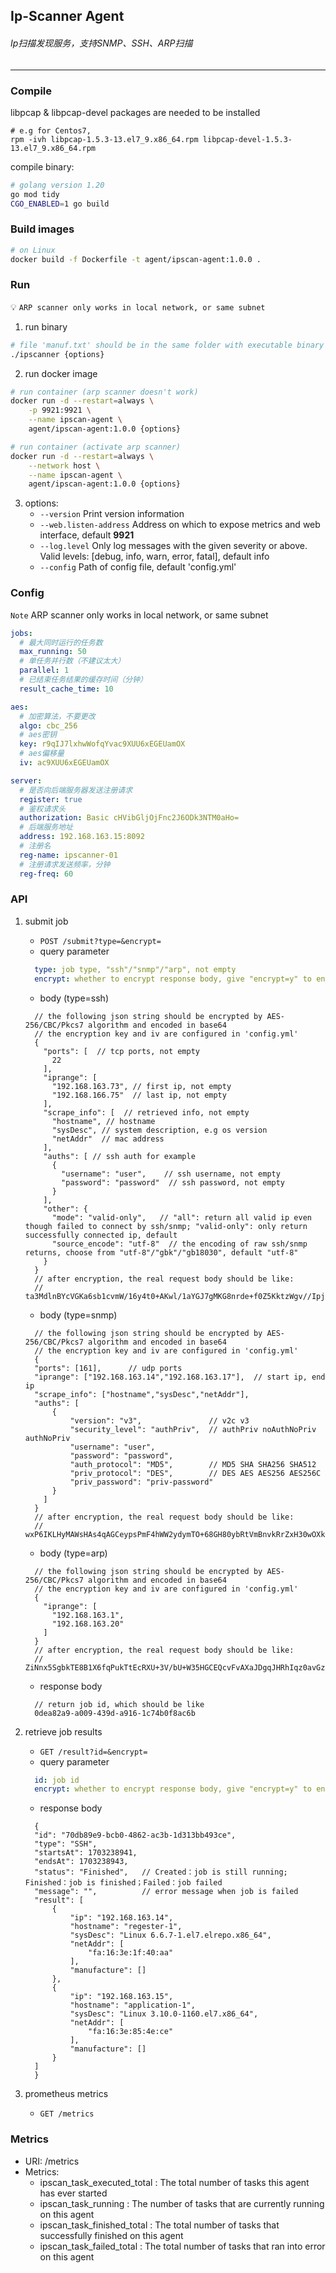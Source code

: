 ## **Ip-Scanner Agent**

###### Ip扫描发现服务，支持SNMP、SSH、ARP扫描

---

### **Compile**
libpcap & libpcap-devel packages are needed to be installed
```shell
# e.g for Centos7, 
rpm -ivh libpcap-1.5.3-13.el7_9.x86_64.rpm libpcap-devel-1.5.3-13.el7_9.x86_64.rpm
```
compile binary:
```bash
# golang version 1.20
go mod tidy
CGO_ENABLED=1 go build
```

### **Build images**
```bash
# on Linux
docker build -f Dockerfile -t agent/ipscan-agent:1.0.0 .
```

### **Run**
:bulb: `ARP scanner only works in local network, or same subnet`

1. run binary
```bash
# file 'manuf.txt' should be in the same folder with executable binary
./ipscanner {options}
```
2. run docker image
```bash
# run container (arp scanner doesn't work)
docker run -d --restart=always \
    -p 9921:9921 \
    --name ipscan-agent \
    agent/ipscan-agent:1.0.0 {options}

# run container (activate arp scanner)
docker run -d --restart=always \
    --network host \
    --name ipscan-agent \
    agent/ipscan-agent:1.0.0 {options}
```

3. options:
    - `--version` Print version information
    - `--web.listen-address` Address on which to expose metrics and web interface, default **9921**
    - `--log.level` Only log messages with the given severity or above. Valid levels: [debug, info, warn, error, fatal], default info
    - `--config` Path of config file, default 'config.yml'

### **Config**
`Note` ARP scanner only works in local network, or same subnet

```yaml
jobs:
  # 最大同时运行的任务数
  max_running: 50
  # 单任务并行数（不建议太大）
  parallel: 1
  # 已结束任务结果的缓存时间（分钟）
  result_cache_time: 10

aes:
  # 加密算法，不要更改
  algo: cbc_256
  # aes密钥
  key: r9qIJ7lxhwWofqYvac9XUU6xEGEUamOX
  # aes偏移量
  iv: ac9XUU6xEGEUamOX

server:
  # 是否向后端服务器发送注册请求
  register: true
  # 鉴权请求头
  authorization: Basic cHVibGljOjFnc2J6ODk3NTM0aHo=
  # 后端服务地址
  address: 192.168.163.15:8092
  # 注册名
  reg-name: ipscanner-01
  # 注册请求发送频率，分钟
  reg-freq: 60
```

### **API**
1. submit job
   - `POST /submit?type=&encrypt=`
   - query parameter
    ```yaml
      type: job type, "ssh"/"snmp"/"arp", not empty
      encrypt: whether to encrypt response body, give "encrypt=y" to enable encryption
    ```
   - body (type=ssh)
    ```json5
      // the following json string should be encrypted by AES-256/CBC/Pkcs7 algorithm and encoded in base64
      // the encryption key and iv are configured in 'config.yml'
      {
        "ports": [  // tcp ports, not empty
          22
        ],
        "iprange": [
          "192.168.163.73", // first ip, not empty
          "192.168.166.75"  // last ip, not empty
        ],
        "scrape_info": [  // retrieved info, not empty
          "hostname", // hostname
          "sysDesc", // system description, e.g os version
          "netAddr"  // mac address
        ],
        "auths": [ // ssh auth for example
          {
            "username": "user",    // ssh username, not empty
            "password": "password"  // ssh password, not empty
          }
        ],
        "other": {
          "mode": "valid-only",   // "all": return all valid ip even though failed to connect by ssh/snmp; "valid-only": only return successfully connected ip, default
          "source_encode": "utf-8"  // the encoding of raw ssh/snmp returns, choose from "utf-8"/"gbk"/"gb18030", default "utf-8"
        }
      }
      // after encryption, the real request body should be like:
      // ta3MdlnBYcVGKa6sb1cvmW/16y4t0+AKwl/1aYGJ7gMKG8nrde+f0Z5KktzWgv//IpjnSZlY0N0yNF3GtkBt8lms7AKt5ipgrtCpqlPHx/i0HBUBCqHPAP+4vpQA6zxFggaMttMWoKXEx5YGp2+XRqDbxsPlcUhbFRivC6xCBHQs9t1XcCtD/2cRsOq11REMbyzaglWramDn7URhWySJ8SqIwzMdO862YN17HOYlPWc=
    ```
   - body (type=snmp)
    ```json5
      // the following json string should be encrypted by AES-256/CBC/Pkcs7 algorithm and encoded in base64
      // the encryption key and iv are configured in 'config.yml'
      {
      "ports": [161],      // udp ports
      "iprange": ["192.168.163.14","192.168.163.17"],  // start ip, end ip
      "scrape_info": ["hostname","sysDesc","netAddr"],
      "auths": [
          {
              "version": "v3",               // v2c v3
              "security_level": "authPriv",  // authPriv noAuthNoPriv authNoPriv
              "username": "user",
              "password": "password",
              "auth_protocol": "MD5",        // MD5 SHA SHA256 SHA512
              "priv_protocol": "DES",        // DES AES AES256 AES256C
              "priv_password": "priv-password"
          }
        ]
      }
      // after encryption, the real request body should be like:
      // wxP6IKLHyMAWsHAs4qAGCeypsPmF4hWW2ydymTO+68GH80ybRtVmBnvkRrZxH30wOXkv+rf4S5pDuJnxZv03081BVPaGNiuUnz5Ans4IemyImGG9fJJa6e3U4+oTRSJPcUZOUVb3piI/OCUA3aft8UH9IcRHrWCoTV5LQt9V+QIEL7swFGjyynj0ltQ5z7ZEloy7KoWf+LGjXfRHaIuGZJZONC7fdp0ETdnZkUZq5d5tLu8goNWMjnxePvBGEk+YlubKdOwHLbiD7KZaFXlYkn/Fi5moG5z7pzu5XxnDGyBuIagAIx4hiwnl59okxGdz3I6nE+hvl6YkYcssGLFe5AIKv7O5eA6vVdtYzVV0kKwzSFLgDLxetwJFkb++87Sb
    ```
   - body (type=arp)
    ```json5
      // the following json string should be encrypted by AES-256/CBC/Pkcs7 algorithm and encoded in base64
      // the encryption key and iv are configured in 'config.yml'
      {
        "iprange": [
          "192.168.163.1",
          "192.168.163.20"
        ]
      }
      // after encryption, the real request body should be like:
      // ZiNnx5SgbkTE8B1X6fqPukTtEcRXU+3V/bU+W35HGCEQcvFvAXaJDgqJHRhIqz0avGzje6TxgFD0IuBna1OgCkdgnaBBOUZktPL//DWkm17Vok0Sq/XteUq2ySQ6sJh8
    ```
   - response body
    ```text
      // return job id, which should be like
      0dea82a9-a009-439d-a916-1c74b0f8ac6b
    ```

2. retrieve job results
   - `GET /result?id=&encrypt=`
   - query parameter
    ```yaml
      id: job id
      encrypt: whether to encrypt response body, give "encrypt=y" to enable encryption
    ```
   - response body
    ```json5
      {
      "id": "70db89e9-bcb0-4862-ac3b-1d313bb493ce",
      "type": "SSH",
      "startsAt": 1703238941,
      "endsAt": 1703238943,
      "status": "Finished",   // Created：job is still running; Finished：job is finished；Failed：job failed
      "message": "",          // error message when job is failed
      "result": [
          {
              "ip": "192.168.163.14",
              "hostname": "regester-1",
              "sysDesc": "Linux 6.6.7-1.el7.elrepo.x86_64",
              "netAddr": [
                  "fa:16:3e:1f:40:aa"
              ],
              "manufacture": []
          },
          {
              "ip": "192.168.163.15",
              "hostname": "application-1",
              "sysDesc": "Linux 3.10.0-1160.el7.x86_64",
              "netAddr": [
                  "fa:16:3e:85:4e:ce"
              ],
              "manufacture": []
          }
      ]
      }
    ```
3. prometheus metrics
   - `GET /metrics`

### **Metrics**
- URI: /metrics
- Metrics:
  - ipscan_task_executed_total : The total number of tasks this agent has ever started
  - ipscan_task_running : The number of tasks that are currently running on this agent
  - ipscan_task_finished_total : The total number of tasks that successfully finished on this agent
  - ipscan_task_failed_total : The total number of tasks that ran into error on this agent
